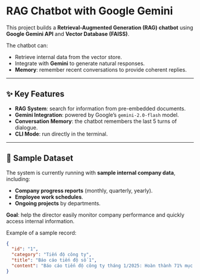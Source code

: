 # RAG Chatbot with Google Gemini

This project builds a **Retrieval-Augmented Generation (RAG) chatbot** using **Google Gemini API** and **Vector Database (FAISS)**.  

The chatbot can:
- Retrieve internal data from the vector store.  
- Integrate with **Gemini** to generate natural responses.  
- **Memory**: remember recent conversations to provide coherent replies.  

---

## ✨ Key Features
- **RAG System**: search for information from pre-embedded documents.  
- **Gemini Integration**: powered by Google’s `gemini-2.0-flash` model.  
- **Conversation Memory**: the chatbot remembers the last 5 turns of dialogue.  
- **CLI Mode**: run directly in the terminal.  

---

## 📂 Sample Dataset
The system is currently running with **sample internal company data**, including:  
- **Company progress reports** (monthly, quarterly, yearly).  
- **Employee work schedules**.  
- **Ongoing projects** by departments.  

**Goal**: help the director easily monitor company performance and quickly access internal information.  

Example of a sample record:
```json
{
  "id": "1",
  "category": "Tiến độ công ty",
  "title": "Báo cáo tiến độ số 1",
  "content": "Báo cáo tiến độ công ty tháng 1/2025: Hoàn thành 71% mục tiêu. Doanh thu tăng 6% so với tháng trước."
}
